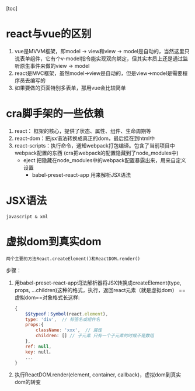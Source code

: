 [toc]
# react与vue的区别
1. vue是MVVM框架，即model -> view和view -> model是自动的，当然这里只说表单组件，它有个v-model指令能实现双向绑定，但其实本质上还是通过监听原生事件来做的view -> model
2. react是MVC框架，虽然model->view是自动的，但是view->model是需要程序员去编写的
3. 如果要做的页面特别多表单，那用vue会比较简单

# cra脚手架的一些依赖
 1. react： 框架的核心，提供了状态、属性、组件、生命周期等
 2. react-dom：把jsx语法转换成真正的dom，最后挂在到html中
 3. react-scripts：执行命令，通知webpack打包编译。包含了当前项目中webpack配置的东西 (cra把webpack的配置隐藏到了node_modules中)
    - eject 把隐藏在node_modules中的webpack配置暴露出来，用来自定义设置
        - babel-preset-react-app 用来解析JSX语法

# JSX语法
    javascript & xml

# 虚拟dom到真实dom
    两个主要的方法React.createElement()和ReactDOM.render()
步骤：
1. 用babel-preset-react-app词法解析器将JSX转换成createElement(type, props, ...children)这种的格式，执行，返回react元素（就是虚拟dom）
    ==虚拟dom==对象格式长这样: 
    ```javascript
    {
        $$typeof：Symbol(react.element),
        type: 'div',  // 标签名或组件名
        props:{
            className: 'xxx',  // 属性
            children: [] // 子元素 只有一个子元素的时候不是数组
        },
        ref: null,
        key: null，
        ...
    }
    ```
2. 执行ReactDOM.render(element, container, callback)，虚拟dom到真实dom的转变